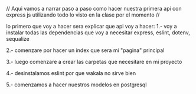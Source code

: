 // Aqui vamos a narrar paso a paso como hacer nuestra primera api con express js utilizando todo lo visto en la clase por el momento //

lo primero que voy a hacer sera explicar que api voy a hacer:
1.- voy a instalar todas las dependencias que voy a necesitar express, eslint, dotenv, sequalize

2.- comenzare por hacer un index que sera mi "pagina" principal

3.- luego comenzare a crear las carpetas que necesitare en mi proyecto 

4.- desinstalamos eslint por que wakala no sirve bien

5.- comenzamos a hacer nuestros modelos en postgresql


